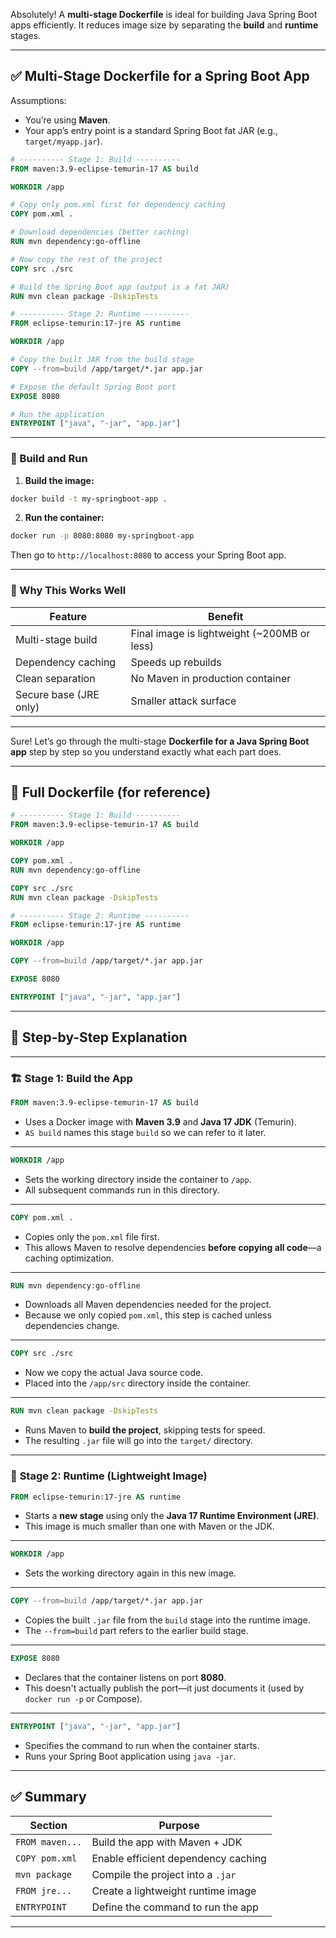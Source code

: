 Absolutely! A **multi-stage Dockerfile** is ideal for building Java Spring Boot apps efficiently. It reduces image size by separating the **build** and **runtime** stages.

---

## ✅ Multi-Stage Dockerfile for a Spring Boot App

Assumptions:

* You’re using **Maven**.
* Your app’s entry point is a standard Spring Boot fat JAR (e.g., `target/myapp.jar`).

```dockerfile
# ---------- Stage 1: Build ----------
FROM maven:3.9-eclipse-temurin-17 AS build

WORKDIR /app

# Copy only pom.xml first for dependency caching
COPY pom.xml .

# Download dependencies (better caching)
RUN mvn dependency:go-offline

# Now copy the rest of the project
COPY src ./src

# Build the Spring Boot app (output is a fat JAR)
RUN mvn clean package -DskipTests

# ---------- Stage 2: Runtime ----------
FROM eclipse-temurin:17-jre AS runtime

WORKDIR /app

# Copy the built JAR from the build stage
COPY --from=build /app/target/*.jar app.jar

# Expose the default Spring Boot port
EXPOSE 8080

# Run the application
ENTRYPOINT ["java", "-jar", "app.jar"]
```

---

### 🧪 Build and Run

1. **Build the image:**

```bash
docker build -t my-springboot-app .
```

2. **Run the container:**

```bash
docker run -p 8080:8080 my-springboot-app
```

Then go to `http://localhost:8080` to access your Spring Boot app.

---

### 🧠 Why This Works Well

| Feature                | Benefit                                      |
| ---------------------- | -------------------------------------------- |
| Multi-stage build      | Final image is lightweight (\~200MB or less) |
| Dependency caching     | Speeds up rebuilds                           |
| Clean separation       | No Maven in production container             |
| Secure base (JRE only) | Smaller attack surface                       |

---

Sure! Let’s go through the multi-stage **Dockerfile for a Java Spring Boot app** step by step so you understand exactly what each part does.

---

## 📄 Full Dockerfile (for reference)

```dockerfile
# ---------- Stage 1: Build ----------
FROM maven:3.9-eclipse-temurin-17 AS build

WORKDIR /app

COPY pom.xml .
RUN mvn dependency:go-offline

COPY src ./src
RUN mvn clean package -DskipTests

# ---------- Stage 2: Runtime ----------
FROM eclipse-temurin:17-jre AS runtime

WORKDIR /app

COPY --from=build /app/target/*.jar app.jar

EXPOSE 8080

ENTRYPOINT ["java", "-jar", "app.jar"]
```

---

## 🧱 Step-by-Step Explanation

---

### 🏗️ **Stage 1: Build the App**

```dockerfile
FROM maven:3.9-eclipse-temurin-17 AS build
```

* Uses a Docker image with **Maven 3.9** and **Java 17 JDK** (Temurin).
* `AS build` names this stage `build` so we can refer to it later.

---

```dockerfile
WORKDIR /app
```

* Sets the working directory inside the container to `/app`.
* All subsequent commands run in this directory.

---

```dockerfile
COPY pom.xml .
```

* Copies only the `pom.xml` file first.
* This allows Maven to resolve dependencies **before copying all code**—a caching optimization.

---

```dockerfile
RUN mvn dependency:go-offline
```

* Downloads all Maven dependencies needed for the project.
* Because we only copied `pom.xml`, this step is cached unless dependencies change.

---

```dockerfile
COPY src ./src
```

* Now we copy the actual Java source code.
* Placed into the `/app/src` directory inside the container.

---

```dockerfile
RUN mvn clean package -DskipTests
```

* Runs Maven to **build the project**, skipping tests for speed.
* The resulting `.jar` file will go into the `target/` directory.

---

### 🚀 **Stage 2: Runtime (Lightweight Image)**

```dockerfile
FROM eclipse-temurin:17-jre AS runtime
```

* Starts a **new stage** using only the **Java 17 Runtime Environment (JRE)**.
* This image is much smaller than one with Maven or the JDK.

---

```dockerfile
WORKDIR /app
```

* Sets the working directory again in this new image.

---

```dockerfile
COPY --from=build /app/target/*.jar app.jar
```

* Copies the built `.jar` file from the `build` stage into the runtime image.
* The `--from=build` part refers to the earlier build stage.

---

```dockerfile
EXPOSE 8080
```

* Declares that the container listens on port **8080**.
* This doesn't actually publish the port—it just documents it (used by `docker run -p` or Compose).

---

```dockerfile
ENTRYPOINT ["java", "-jar", "app.jar"]
```

* Specifies the command to run when the container starts.
* Runs your Spring Boot application using `java -jar`.

---

## ✅ Summary

| Section         | Purpose                             |
| --------------- | ----------------------------------- |
| `FROM maven...` | Build the app with Maven + JDK      |
| `COPY pom.xml`  | Enable efficient dependency caching |
| `mvn package`   | Compile the project into a `.jar`   |
| `FROM jre...`   | Create a lightweight runtime image  |
| `ENTRYPOINT`    | Define the command to run the app   |

---

